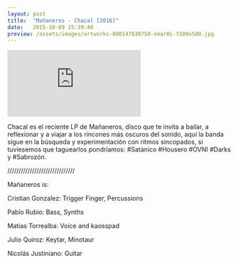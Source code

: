 ```yaml
---
layout: post
title:  "Mañaneros - Chacal [2016]"
date:   2015-10-09 15:39:40
preview: /assets/images/artworks-000147830750-xmar0i-t500x500.jpg
---
```


<div class="col-md-12 col-sm-12 ratio-1:1 bg-grey" style="max-height:100%">
	<div>
		<iframe class="square" scrolling="no" frameborder="no" src="https://w.soundcloud.com/player/?url=https%3A//api.soundcloud.com/playlists/193345742&amp;auto_play=false&amp;hide_related=false&amp;show_comments=true&amp;show_user=true&amp;show_reposts=false&amp;visual=true"></iframe>
	</div>
</div>


Chacal es el reciente LP de Mañaneros, disco que te invita a bailar, a reflexionar y a viajar a los rincones más oscuros del sonido, aquí la banda sigue en la búsqueda y experimentación con ritmos sincopados, si tuviesemos que taguearlos pondríamos: #Satánico #Housero #OVNI #Darks y #Sabrozón. 

//////////////////////////////

Mañaneros is:

Cristian Gonzalez: Trigger Finger, Percussions

Pablo Rubio: Bass, Synths

Matias Torrealba: Voice and kaosspad

Julio Quiroz: Keytar, Minotaur

Nicolás Justiniano: Guitar
